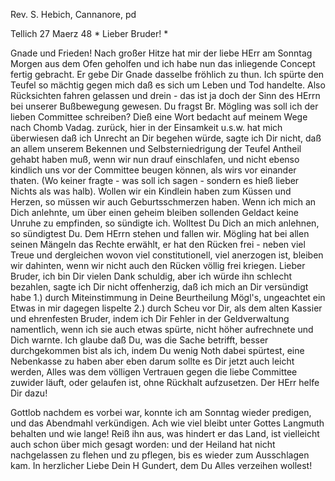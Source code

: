 Rev. S. Hebich, Cannanore, pd

 Tellich 27 Maerz 48
 <Montag>*
Lieber Bruder! <Hebich>*

Gnade und Frieden! Nach großer Hitze hat mir der liebe HErr am Sonntag Morgen aus dem Ofen geholfen und ich habe nun das inliegende Concept fertig gebracht. Er gebe Dir Gnade dasselbe fröhlich zu thun. Ich spürte den Teufel so mächtig gegen mich daß es sich um Leben und Tod handelte. Also Rücksichten fahren gelassen und drein - das ist ja doch der Sinn des HErrn bei unserer Bußbewegung gewesen. Du fragst Br. Mögling was soll ich der lieben Committee schreiben? Dieß eine Wort bedacht auf meinem Wege nach Chomb Vadag. zurück, hier in der Einsamkeit u.s.w. hat mich überwiesen daß ich Unrecht an Dir begehen würde, sagte ich Dir nicht, daß an allem unserem Bekennen und Selbsterniedrigung der Teufel Antheil gehabt haben muß, wenn wir nun drauf einschlafen, und nicht ebenso kindlich uns vor der Committee beugen können, als wirs vor einander thaten. (Wo keiner fragte - was soll ich sagen - sondern es hieß lieber Nichts als was halb). Wollen wir ein Kindlein haben zum Küssen und Herzen, so müssen wir auch Geburtsschmerzen haben. Wenn ich mich an Dich anlehnte, um über einen geheim bleiben sollenden Geldact keine Unruhe zu empfinden, so sündigte ich. Wolltest Du Dich an mich anlehnen, so sündigtest Du. Dem HErrn stehen und fallen wir. Mögling hat bei allen seinen Mängeln das Rechte erwählt, er hat den Rücken frei - neben viel Treue und dergleichen wovon viel constitutionell, viel anerzogen ist, bleiben wir dahinten, wenn wir nicht auch den Rücken völlig frei kriegen. Lieber Bruder, ich bin Dir vielen Dank schuldig, aber ich würde ihn schlecht bezahlen, sagte ich Dir nicht offenherzig, daß ich mich an Dir versündigt habe 1.) durch Miteinstimmung in Deine Beurtheilung Mögl's, ungeachtet ein Etwas in mir dagegen lispelte 2.) durch Scheu vor Dir, als dem alten Kassier und ehrenfesten Bruder, indem ich Dir Fehler in der Geldverwaltung namentlich, wenn ich sie auch etwas spürte, nicht höher aufrechnete und Dich warnte. Ich glaube daß Du, was die Sache betrifft, besser durchgekommen bist als ich, indem Du wenig Noth dabei spürtest, eine Nebenkasse zu haben aber eben darum sollte es Dir jetzt auch leicht werden, Alles was dem völligen Vertrauen gegen die liebe Committee zuwider läuft, oder gelaufen ist, ohne Rückhalt aufzusetzen. Der HErr helfe Dir dazu!

Gottlob nachdem es vorbei war, konnte ich am Sonntag wieder predigen, und das Abendmahl verkündigen. Ach wie viel bleibt unter Gottes Langmuth behalten und wie lange! Reiß ihn aus, was hindert er das Land, ist vielleicht auch schon über mich gesagt worden: und der Heiland hat nicht nachgelassen zu flehen und zu pflegen, bis es wieder zum Ausschlagen kam. 
In herzlicher Liebe Dein H Gundert, dem Du Alles verzeihen wollest! 
